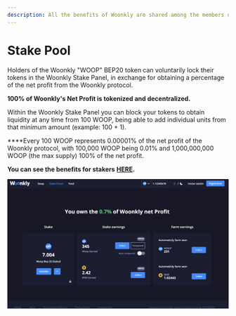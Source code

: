 ```yaml
---
description: All the benefits of Woonkly are shared among the members of your community
---
```


# Stake Pool

Holders of the Woonkly "WOOP" BEP20 token can voluntarily lock their tokens in the Woonkly Stake Panel, in exchange for obtaining a percentage of the net profit from the Woonkly protocol.  
  
**100% of Woonkly's Net Profit is tokenized and decentralized.**  
  
Within the Woonkly Stake Panel you can block your tokens to obtain liquidity at any time from 100 WOOP, being able to add individual units from that minimum amount \(example: 100 + 1\).  
  
****Every 100 WOOP represents 0.00001% of the net profit of the Woonkly protocol, with 100,000 WOOP being 0.01% and 1,000,000,000 WOOP \(the max supply\) 100% of the net profit.  
  
**You can see the benefits for stakers** [**HERE**](https://app.gitbook.com/@woonkly/s/livepaper-ing/~/drafts/-MVCkFMxNglpTgzMlMSR/introduction-to-stake)**.**

![Woonkly Stake Panel Vision](.gitbook/assets/image%20%2877%29.png)

